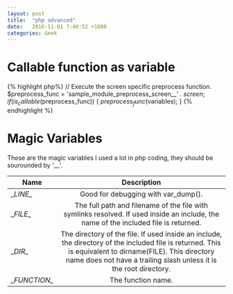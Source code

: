 ```yaml
---
layout: post
title:  "php advanced"
date:   2016-11-01 7:40:52 +1000
categories: Geek
---
```


Callable function as variable
==========================
{% highlight php%}
  // Execute the screen specific preprocess function.
  $preprocess_func = 'sample_module_preprocess_screen__' . $screen;
  if (is_callable($preprocess_func)) {
    $preprocess_func($variables);
  }
{% endhighlight %}

Magic Variables
===============
These are the magic variables I used a lot in php coding, they should be sourounded by '__'.

|Name	| Description |
|----------|:-------------:|
|\__LINE\__|	Good for debugging with var_dump().|
|\__FILE\__|	The full path and filename of the file with symlinks resolved. If used inside an include, the name of the included file is returned.|
|\__DIR\__|	The directory of the file. If used inside an include, the directory of the included file is returned. This is equivalent to dirname(FILE). This directory name does not have a trailing slash unless it is the root directory.|
|\__FUNCTION\__|	The function name.|
